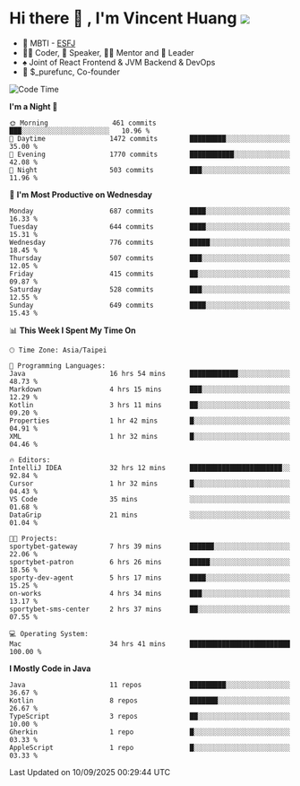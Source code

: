 # Hi there 👋 , I'm Vincent Huang ![](https://komarev.com/ghpvc/?username=Jian-Min-Huang)
- 👀 MBTI - [ESFJ](https://www.16personalities.com/esfj-personality)
- 👨‍💻 Coder, 🎤 Speaker, 👨‍🏫 Mentor and 🚀 Leader
- ♠️ Joint of React Frontend & JVM Backend & DevOps
- 💼 $_purefunc, Co-founder

<!--START_SECTION:waka-->
![Code Time](http://img.shields.io/badge/Code%20Time-5%2C898%20hrs%201%20min-blue)

**I'm a Night 🦉** 

```text
🌞 Morning                461 commits         ███░░░░░░░░░░░░░░░░░░░░░░   10.96 % 
🌆 Daytime                1472 commits        █████████░░░░░░░░░░░░░░░░   35.00 % 
🌃 Evening                1770 commits        ███████████░░░░░░░░░░░░░░   42.08 % 
🌙 Night                  503 commits         ███░░░░░░░░░░░░░░░░░░░░░░   11.96 % 
```
📅 **I'm Most Productive on Wednesday** 

```text
Monday                   687 commits         ████░░░░░░░░░░░░░░░░░░░░░   16.33 % 
Tuesday                  644 commits         ████░░░░░░░░░░░░░░░░░░░░░   15.31 % 
Wednesday                776 commits         █████░░░░░░░░░░░░░░░░░░░░   18.45 % 
Thursday                 507 commits         ███░░░░░░░░░░░░░░░░░░░░░░   12.05 % 
Friday                   415 commits         ██░░░░░░░░░░░░░░░░░░░░░░░   09.87 % 
Saturday                 528 commits         ███░░░░░░░░░░░░░░░░░░░░░░   12.55 % 
Sunday                   649 commits         ████░░░░░░░░░░░░░░░░░░░░░   15.43 % 
```


📊 **This Week I Spent My Time On** 

```text
🕑︎ Time Zone: Asia/Taipei

💬 Programming Languages: 
Java                     16 hrs 54 mins      ████████████░░░░░░░░░░░░░   48.73 % 
Markdown                 4 hrs 15 mins       ███░░░░░░░░░░░░░░░░░░░░░░   12.29 % 
Kotlin                   3 hrs 11 mins       ██░░░░░░░░░░░░░░░░░░░░░░░   09.20 % 
Properties               1 hr 42 mins        █░░░░░░░░░░░░░░░░░░░░░░░░   04.91 % 
XML                      1 hr 32 mins        █░░░░░░░░░░░░░░░░░░░░░░░░   04.46 % 

🔥 Editors: 
IntelliJ IDEA            32 hrs 12 mins      ███████████████████████░░   92.84 % 
Cursor                   1 hr 32 mins        █░░░░░░░░░░░░░░░░░░░░░░░░   04.43 % 
VS Code                  35 mins             ░░░░░░░░░░░░░░░░░░░░░░░░░   01.68 % 
DataGrip                 21 mins             ░░░░░░░░░░░░░░░░░░░░░░░░░   01.04 % 

🐱‍💻 Projects: 
sportybet-gateway        7 hrs 39 mins       ██████░░░░░░░░░░░░░░░░░░░   22.06 % 
sportybet-patron         6 hrs 26 mins       █████░░░░░░░░░░░░░░░░░░░░   18.56 % 
sporty-dev-agent         5 hrs 17 mins       ████░░░░░░░░░░░░░░░░░░░░░   15.25 % 
on-works                 4 hrs 34 mins       ███░░░░░░░░░░░░░░░░░░░░░░   13.17 % 
sportybet-sms-center     2 hrs 37 mins       ██░░░░░░░░░░░░░░░░░░░░░░░   07.55 % 

💻 Operating System: 
Mac                      34 hrs 41 mins      █████████████████████████   100.00 % 
```

**I Mostly Code in Java** 

```text
Java                     11 repos            █████████░░░░░░░░░░░░░░░░   36.67 % 
Kotlin                   8 repos             ███████░░░░░░░░░░░░░░░░░░   26.67 % 
TypeScript               3 repos             ██░░░░░░░░░░░░░░░░░░░░░░░   10.00 % 
Gherkin                  1 repo              █░░░░░░░░░░░░░░░░░░░░░░░░   03.33 % 
AppleScript              1 repo              █░░░░░░░░░░░░░░░░░░░░░░░░   03.33 % 
```




 Last Updated on 10/09/2025 00:29:44 UTC
<!--END_SECTION:waka-->
